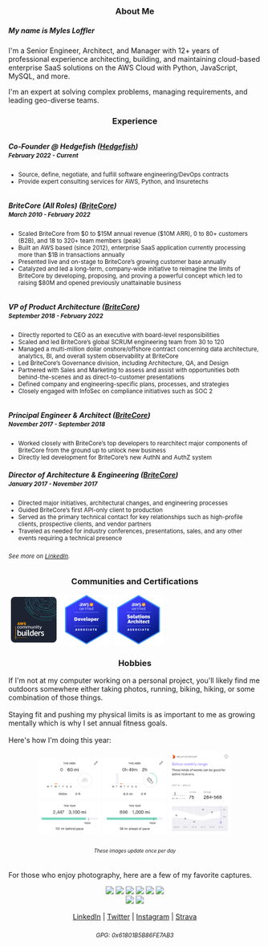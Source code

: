 <h3 align=center> About Me</h3>

<!-- <img height=200px src="https://lh3.googleusercontent.com/pw/ACtC-3c-dusgUd3dzWL301_i7zDmeRJ1U1PSpkdRN6t4CSA2EmsXZo5hn4EeTI-6s4YBEK_ThVJLCgA87i75MeWjVAAIxrFefMgA6AgMa9xqGd00FxDttF6t0Cotd4DN2cy-3docJiST-SfKmVF72UyQYl88Fw=w596-h892-no?authuser=0"> -->
<!-- <img height=200px src="https://lh3.googleusercontent.com/a-/AOh14GgLBuk3P4nskftJSftHKHP7QZ7UbqjwljjdY-KURg=s576-p-rw-no" -->
<p>
<h5> My name is Myles Loffler </h5>

I'm a Senior Engineer, Architect, and Manager with 12+ years of professional experience architecting, building, and
maintaining cloud-based enterprise SaaS solutions on the AWS Cloud with Python, JavaScript, MySQL, and more.

I'm an expert at solving complex problems, managing requirements, and leading geo-diverse teams.

<p align=center> </p>

<h3 align=center> Experience </h3>

<h6></h6>
<h5>Co-Founder @ Hedgefish (<a href="https://hedgefish.com">Hedgefish</a>)
  <br/>
  <small>February 2022 - Current </small>
</h5>
<small>
  <ul>
    <li>Source, define, negotiate, and fulfill software engineering/DevOps contracts</li>
    <li>Provide expert consulting services for AWS, Python, and Insuretechs</li>
  </ul>
</small>

<h6></h6>
<h5>BriteCore (All Roles) (<a href="https://www.britecore.com">BriteCore</a>)
  <br/>
  <small>March 2010 - February 2022 </small>
</h5>
<small>
  <ul>
    <li>Scaled BriteCore from $0 to $15M annual revenue ($10M ARR), 0 to 80+ customers (B2B), and 18 to 320+ team members (peak)</li>
    <li>Built an AWS based (since 2012), enterprise SaaS application currently processing more than $1B in transactions annually</li>
    <li>Presented live and on-stage to BriteCore’s growing customer base annually</li>
    <li>Catalyzed and led a long-term, company-wide initiative to reimagine the limits of BriteCore by developing, proposing, and proving a powerful concept which led to raising $80M and opened previously unattainable business</li>
  </ul>
</small>

<h6></h6>
<h5>VP of Product Architecture (<a href="https://www.britecore.com">BriteCore</a>)
  <br/>
  <small>September 2018 - February 2022 </small>
</h5>
<small>
  <ul>
    <li>Directly reported to CEO as an executive with board-level responsibilities</li>
    <li>Scaled and led BriteCore’s global SCRUM engineering team from 30 to 120</li>
    <li>Managed a multi-million dollar onshore/offshore contract concerning data architecture, analytics, BI, and overall system observability at BriteCore</li>
    <li>Led BriteCore’s Governance division, including Architecture, QA, and Design</li>
    <li>Partnered with Sales and Marketing to assess and assist with opportunities both behind-the-scenes and as direct-to-customer presentations</li>
    <li>Defined company and engineering-specific plans, processes, and strategies</li>
    <li>Closely engaged with InfoSec on compliance initiatives such as SOC 2</li>
  </ul>
</small>

<h6></h6>
<h5>Principal Engineer & Architect (<a href="https://www.britecore.com">BriteCore</a>)
  <br/>
  <small>November 2017 - September 2018 </small>
</h5>
<small>
  <ul>
    <li>Worked closely with BriteCore’s top developers to rearchitect major components of BriteCore from the ground up to unlock new business</li>
    <li>Directly led development for BriteCore’s new AuthN and AuthZ system</li>
  </ul>
</small>
<h5>Director of Architecture & Engineering (<a href="https://www.britecore.com">BriteCore</a>)
  <br/>
  <small>January 2017 - November 2017</small>
</h5>
<small>
  <ul>
    <li>Directed major initiatives, architectural changes, and engineering processes</li>
    <li>Guided BriteCore’s first API-only client to production</li>
    <li>Served as the primary technical contact for key relationships such as high-profile clients, prospective clients, and vendor partners</li>
    <li>Traveled as needed for industry conferences, presentations, sales, and any other events requiring a technical presence</li>
  </ul>
</small>

<small><h6> See more on <a href="www.linkedin.com/in/mylesloffler">LinkedIn</a>.</small>

<h3 align=center> Communities and Certifications </h3>
<p align=center">
  <img width=20% src="assets/Community%20Builders%20badge%20800px.png" alt="AWS Community Builders Logo">
  <img width=20% src="assets/developer-associate.png" alt="AWS Developer Associate Badge">
  <img width=20% src="assets/solutions-architect-associate.png" alt="AWS Solutions Architect Associate Badge">
</p>

<h3 align=center> Hobbies</h3>
If I'm not at my computer working on a personal project, you'll likely
find me outdoors somewhere either taking photos, running, biking, hiking, or
some combination of those things.
<br/><br/>
Staying fit and pushing my physical limits is as important to
me as growing mentally which is why I set annual fitness goals.
<br/><br/>
Here's how I'm doing this year:

<p align=center>
  <img width=25% src="https://raw.githubusercontent.com/myles2007/myles2007/master/strava/strava-ride-goals-tab.png" alt="Strava Ride Goals">
  <img width=25% src="https://raw.githubusercontent.com/myles2007/myles2007/master/strava/strava-run-goals-tab.png" alt="Strava Run Goals">
  <img width=25% src="https://raw.githubusercontent.com/myles2007/myles2007/master/strava/strava-relative-effort-goals-tab.png" alt="Strava Relative Effort Goals">
</p>
<h6 align=center> <small><small><i>These images update once per day</i></small></small></h6>

For those who enjoy photography, here are a few of my favorite captures.

<p align=center>
<img width=30% src="photography/JPA_6168.jpg">
<img width=30% src="photography/JPA_6320.jpg">
<img width=30% src="photography/JPA_6353-HDR-2.jpg">
<img width=30% src="photography/JPA_7089-HDR.jpg">
<img width=30% src="photography/JPA_7692.jpg">
<img width=30% src="photography/JPA_1320.jpg">
<br/>
<img width=30% src="photography/JPA_8656.jpg">
<img width=30% src="photography/JPA_8727.jpg">
</p>

<p align=center>
 <a href="www.linkedin.com/in/mylesloffler">LinkedIn</a> |
 <a href="https://twitter.com/MylesLoffler">Twitter</a> |
 <a href="https://www.instagram.com/mylesloffler/">Instagram</a> |
 <a href="https://www.strava.com/athletes/1630848">Strava</a>
</p>

<small><h6 align=center>GPG: 0x61801B5B86FE7AB3</h6></small>

